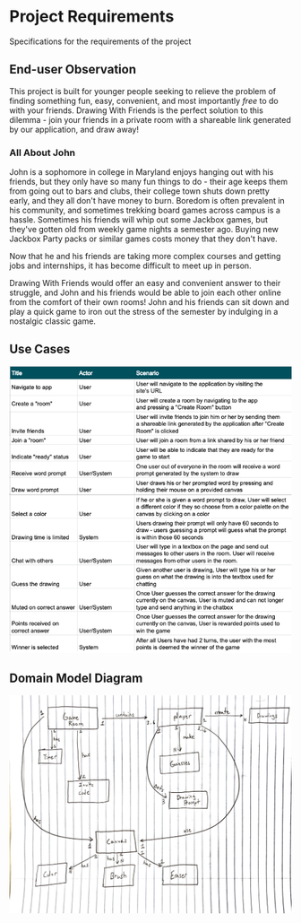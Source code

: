# Project Requirements
Specifications for the requirements of the project

## End-user Observation
This project is built for younger people seeking to relieve the problem of finding something fun, easy, convenient, and most importantly *free* to do with your friends. Drawing With Friends is the perfect solution to this dilemma - join your friends in a private room with a shareable link generated by our application, and draw away!

### All About John
John is a sophomore in college in Maryland enjoys hanging out with his friends, but they only have so many fun things to do - their age keeps them from going out to bars and clubs, their college town shuts down pretty early, and they all don't have money to burn. Boredom is often prevalent in his community, and sometimes trekking board games across campus is a hassle. Sometimes his friends will whip out some Jackbox games, but they've gotten old from weekly game nights a semester ago. Buying new Jackbox Party packs or similar games costs money that they don't have. 

Now that he and his friends are taking more complex courses and getting jobs and internships, it has become difficult to meet up in person. 

Drawing With Friends would offer an easy and convenient answer to their struggle, and John and his friends would be able to join each other online from the comfort of their own rooms! John and his friends can sit down and play a quick game to iron out the stress of the semester by indulging in a nostalgic classic game.

## Use Cases
![use_cases](/images/UserCases.png "User cases for the project")

## Domain Model Diagram
![domain models](/images/DomainModel.jpg "Domain model diagrams for the project")
